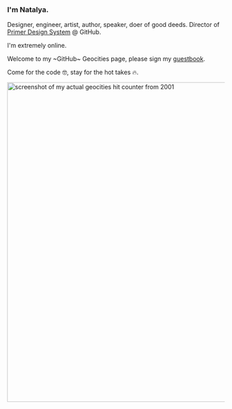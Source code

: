 ### I'm Natalya. 
Designer, engineer, artist, author, speaker, doer of good deeds.
Director of [Primer Design System](https://primer.style/) @ GitHub. 

I'm extremely online.

<!-- <img width="650" alt="image" src="https://github.com/tallys/tallys/assets/6720549/8c795ba7-7d9c-4795-80ee-e4eb843feacf"> -->


Welcome to my ~GitHub~ Geocities page, please sign my [guestbook](https://x.com/natalyathree). 

Come for the code 🤓, stay for the hot takes 🔥.

<img width="739" alt="screenshot of my actual geocities hit counter from 2001" src="https://github.com/tallys/tallys/assets/6720549/7768948d-df24-47f5-8682-46e035ee70ba">
